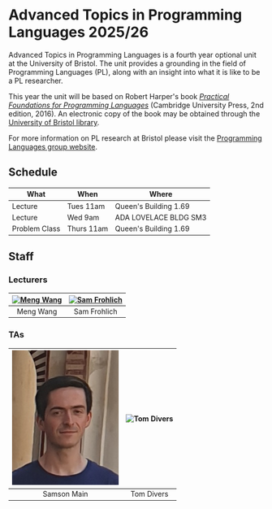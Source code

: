 # Advanced Topics in Programming Languages 2025/26

Advanced Topics in Programming Languages is a fourth year optional unit at the
University of Bristol. The unit provides a grounding in the field of Programming
Languages (PL), along with an insight into what it is like to be a PL
researcher.

This year the unit will be based on Robert Harper's book [_Practical Foundations for
Programming Languages_](https://www.cs.cmu.edu/~rwh/pfpl/) (Cambridge University
Press, 2nd edition, 2016). An electronic copy of the book may be obtained
through the [University of Bristol library](https://www.bristol.ac.uk/library/).

For more information on PL research at Bristol please visit the [Programming Languages
group website](https://plrg-bristol.github.io/).

## Schedule

| What          | When           | Where                                     |
|---------------|----------------|-------------------------------------------|
| Lecture       | Tues 11am      | Queen's Building 1.69                     |
| Lecture       | Wed 9am        | ADA LOVELACE BLDG SM3                     |
| Problem Class | Thurs 11am     | Queen's Building 1.69                     |

## Staff

### Lecturers

| [![Meng Wang](Images/Staff/Meng.png#face)](https://mengwangoxf.github.io/) | [![Sam Frohlich](Images/Staff/Sam.jpg#face)](https://samfrohlich.github.io/) |
| :-------------------------------:|:------------------------:|
| Meng Wang                        | Sam Frohlich             |

### TAs

| ![Samson Main](Images/Staff/Samson.jpg#face) | ![Tom Divers](Images/Staff/Tom.jpg#face) |
| :------------------------:   | :-------------------------------------------:|
| Samson Main                   | Tom Divers                                 |